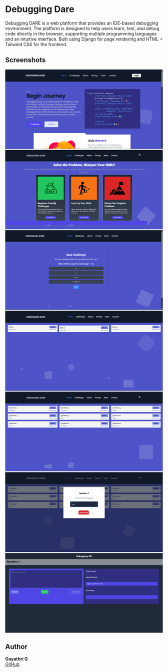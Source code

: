 # Debugging Dare


Debugging DARE is a web platform that provides an IDE-based debugging environment. The platform is designed to help users learn, test, and debug code directly in the browser, supporting multiple programming languages and an intuitive interface. Built using Django for page rendering and HTML + Tailwind CSS for the frontend.

##  Screenshots
![Home Screenshot](home.png) 
![Level Screenshot](leve.png) 
![Quiz Screenshot](quiz.png)
![Quiz Question Screenshot](quizquestion.png)
![Question Screenshot](question.png)
![Language Screenshot](language.png)
![Debug IDE Screenshot](DebugIDE.png)


##  Author

**Gayathri G**  
[GitHub](https://github.com/GAYATHRI1006)
